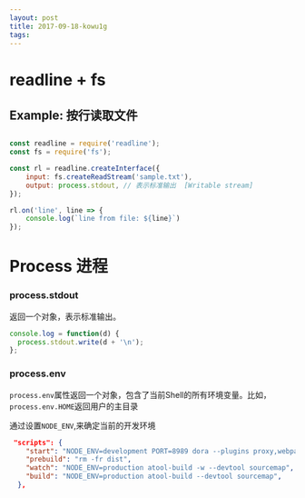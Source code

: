 ```yaml
---
layout: post
title: 2017-09-18-kowu1g
tags:
---
```


# readline + fs
## Example:  按行读取文件
## 
```javascript
const readline = require('readline');
const fs = require('fs');

const rl = readline.createInterface({
    input: fs.createReadStream('sample.txt'),
    output: process.stdout, // 表示标准输出  [Writable stream]
});

rl.on('line', line => {
    console.log(`line from file: ${line}`)
});
```


# Process 进程
### process.stdout 
返回一个对象，表示标准输出。
```javascript
console.log = function(d) {
  process.stdout.write(d + '\n');
};
```

### process.env
`process.env`属性返回一个对象，包含了当前Shell的所有环境变量。比如，`process.env.HOME`返回用户的主目录

通过设置`NODE_ENV`,来确定当前的开发环境
```json
 "scripts": {
    "start": "NODE_ENV=development PORT=8989 dora --plugins proxy,webpack,hmr",
    "prebuild": "rm -fr dist",
    "watch": "NODE_ENV=production atool-build -w --devtool sourcemap",
    "build": "NODE_ENV=production atool-build --devtool sourcemap",
  },
```


